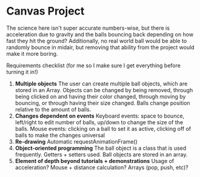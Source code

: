 # Canvas Project

The science here isn't super accurate numbers-wise, but there is acceleration due to gravity and the balls bouncing back depending on how fast they hit the ground? Additionally, no real world ball would be able to randomly bounce in midair, but removing that ability from the project would make it more boring.

Requirements checklist (for me so I make sure I get everything before turning it in!)
1. **Multiple objects**
The user can create multiple ball objects, which are stored in an Array. Objects
can be changed by being removed, through being clicked on and having their color
changed, through moving by bouncing, or through having their size changed. Balls
change position relative to the amount of balls.
2. **Changes dependent on events**
Keyboard events: space to bounce, left/right to edit number of balls, up/down to
change the size of the balls.
Mouse events: clicking on a ball to set it as active, clicking off of balls to
make the changes universal
3. **Re-drawing**
Automatic requestAnimationFrame()
4. **Object-oriented programming**
The ball object is a class that is used frequently. Getters + setters used. Ball
objects are stored in an array.
5. **Element of depth beyond tutorials + demonstrations**
Usage of acceleration? Mouse + distance calculation? Arrays (pop, push, etc)?
